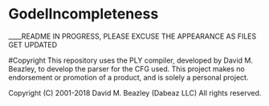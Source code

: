 # GodelIncompleteness


____README IN PROGRESS, PLEASE EXCUSE THE APPEARANCE AS FILES GET UPDATED


#Copyright
This repository uses the PLY compiler, developed by David M. Beazley, to develop the parser for the CFG used. This project makes no endorsement or promotion of a product, and is solely a personal project.


Copyright (C) 2001-2018
David M. Beazley (Dabeaz LLC)
All rights reserved.
